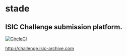 # stade
## ISIC Challenge submission platform.

[![CircleCI](https://circleci.com/gh/ImageMarkup/isic-archive.svg?style=svg)](https://circleci.com/gh/ImageMarkup/isic-archive)

http://challenge.isic-archive.com
